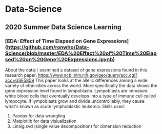 # Data-Science
## 2020 Summer Data Science Learning

### [EDA: Effect of Time Elapsed on Gene Expressions] (https://github.com/ronwho/Data-Science/blob/master/EDA%20Effect%20of%20Time%20Elapsed%20on%20Gene%20Expressions.ipynb)
About the data: I examined a dataset of gene expressions found in this research paper. https://www.ncbi.nlm.nih.gov/geo/query/acc.cgi?acc=GSE5859
This paper looks at the allelic differences among a wide variety of ethnicities across the world. More specifically the data shows the gene expression level found in lympoblasts. Lympoblasts are immature white blood cells that eventually develops into a type of immune cell called lympocyte. If lympoblasts grow and divide uncontrollably, they cause what's known as acute lymphoblastic leukemia.
Skills used:
1. Pandas for data wrangling
2. Matplotlib for data visiualization
3. Linalg.svd (single value decomposition) for dimension reduction
